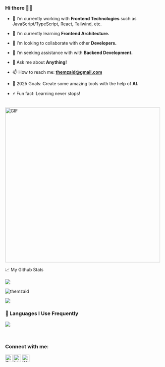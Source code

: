 ### Hi there 👋🏻

- 🔭 I’m currently working with **Frontend Technologies** such as JavaScript/TypeScript, React, Tailwind, etc.
- 🌱 I’m currently learning **Frontend Architecture.**
- 👯 I’m looking to collaborate with other **Developers.**
- 🧐 I’m seeking assistance with with **Backend Development.**
- 💬 Ask me about **Anything!**
- 📫 How to reach me: **themzaid@gmail.com**

- 🥅 2025 Goals: Create some amazing tools with the help of **AI.**
- ⚡ Fun fact: Learning never stops!

<br>

<img alt="GIF" src="https://github.com/abhisheknaiidu/abhisheknaiidu/blob/master/code.gif?raw=true" width="500" />
<br>

📈 My Github Stats
<br>
<br>
![](https://github-readme-stats.vercel.app/api?username=themzaid&theme=gotham&hide_border=false&include_all_commits=false&count_private=false)<br/>


<p> <img src="https://komarev.com/ghpvc/?username=themzaid&label=Profile%20views&color=0e75b6&style=flat" alt="themzaid" /> </p>

<img src="https://github-readme-stats.vercel.app/api/top-langs/?username=themzaid&layout=compact&langs_count=10&cache_seconds=300" />

### 🧠 Languages I Use Frequently

![](https://github-readme-stats.vercel.app/api/top-langs/?username=themzaid&theme=gotham&hide_border=false&include_all_commits=false&count_private=false&layout=compact)

<br clear="all">

### Connect with me:

[<img align
="left" alt="Twitter" width="24px" src="https://img.icons8.com/ios-filled/50/808080/twitterx--v1.png" />][twitter] 
[<img align="left" alt="LinkedIn" width="24px" src="https://img.icons8.com/ios-filled/50/808080/linkedin.png" />][linkedin] 
[<img align="left" alt="Website" width="24px" src="https://img.icons8.com/ios-filled/50/808080/internet.png" />][website] 

[linkedin]: https://linkedin.com/in/themzaid 
[website]: https://themzaid.com 
[twitter]: https://twitter.com/themzaid
